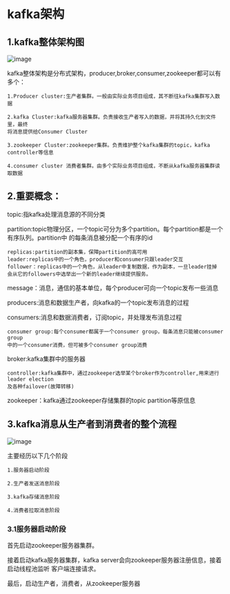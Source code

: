 # kafka架构

## 1.kafka整体架构图

![image](https://github.com/williamzhang11/fastMiddleware/blob/master/src/main/java/com/xiu/fastTech/kafka/image/kafkaarch.jpg)

kafka整体架构是分布式架构，producer,broker,consumer,zookeeper都可以有多个：

	1.Producer cluster:生产者集群。一般由实际业务项目组成，其不断往kafka集群写入数据
	
	2.kafka Cluster:kafka服务器集群。负责接收生产者写入的数据，并将其持久化到文件里，最终
	将消息提供给Consumer Cluster
	
	3.zookeeper Cluster:zookeeper集群。负责维护整个kafka集群的topic，kafka controller等信息
	
	4.consumer cluster 消费者集群。由多个实际业务项目组成，不断从kafka服务器集群读取数据

## 2.重要概念：

topic:指kafka处理消息源的不同分类

partition:topic物理分区，一个topic可分为多个partition。每个partition都是一个有序队列。partition中
的每条消息被分配一个有序的id

	replicas:partition的副本集，保障partition的高可用
	leader:replicas中的一个角色，producer和consumer只跟leader交互
	follower：replicas中的一个角色，从leader中复制数据，作为副本，一旦leader挂掉
	会从它的followers中选举出一个新的leader继续提供服务。

message：消息，通信的基本单位，每个producer可向一个topic发布一些消息

producers:消息和数据生产者，向kafka的一个topic发布消息的过程

consumers:消息和数据消费者，订阅topic，并处理发布消息过程

	consumer group:每个consumer都属于一个consumer group，每条消息只能被consumer group
	中的一个consumer消费，但可被多个consumer group消费

broker:kafka集群中的服务器

	controller:kafka集群中，通过zookeeper选举某个broker作为controller,用来进行leader election
	及各种failover(故障转移)
	
zookeeper：kafka通过zookeeper存储集群的topic partition等原信息

## 3.kafka消息从生产者到消费者的整个流程

![image](https://github.com/williamzhang11/fastMiddleware/blob/master/src/main/java/com/xiu/fastTech/kafka/image/kafkamsg.jpg)

主要经历以下几个阶段

	1.服务器启动阶段
	
	2.生产者发送消息阶段
	
	3.kafka存储消息阶段
	
	4.消费者拉取消息阶段
	
### 3.1服务器启动阶段

首先启动zookeeper服务器集群。

接着启动kafka服务器集群，kafka server会向zookeeper服务器注册信息，接着启动线程池监听
客户端连接请求。

最后，启动生产者，消费者，从zookeeper服务器









